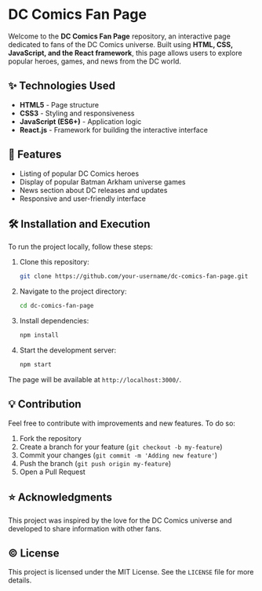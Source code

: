 # DC Comics Fan Page

Welcome to the **DC Comics Fan Page** repository, an interactive page dedicated to fans of the DC Comics universe. Built using **HTML, CSS, JavaScript, and the React framework**, this page allows users to explore popular heroes, games, and news from the DC world.

## ✨ Technologies Used
- **HTML5** - Page structure
- **CSS3** - Styling and responsiveness
- **JavaScript (ES6+)** - Application logic
- **React.js** - Framework for building the interactive interface

## 🔧 Features
- Listing of popular DC Comics heroes
- Display of popular Batman Arkham universe games
- News section about DC releases and updates
- Responsive and user-friendly interface

## 🛠 Installation and Execution
To run the project locally, follow these steps:

1. Clone this repository:
   ```sh
   git clone https://github.com/your-username/dc-comics-fan-page.git
   ```

2. Navigate to the project directory:
   ```sh
   cd dc-comics-fan-page
   ```

3. Install dependencies:
   ```sh
   npm install
   ```

4. Start the development server:
   ```sh
   npm start
   ```

The page will be available at `http://localhost:3000/`.

## 💡 Contribution
Feel free to contribute with improvements and new features. To do so:

1. Fork the repository
2. Create a branch for your feature (`git checkout -b my-feature`)
3. Commit your changes (`git commit -m 'Adding new feature'`)
4. Push the branch (`git push origin my-feature`)
5. Open a Pull Request

## ⭐ Acknowledgments
This project was inspired by the love for the DC Comics universe and developed to share information with other fans.

## © License
This project is licensed under the MIT License. See the `LICENSE` file for more details.

